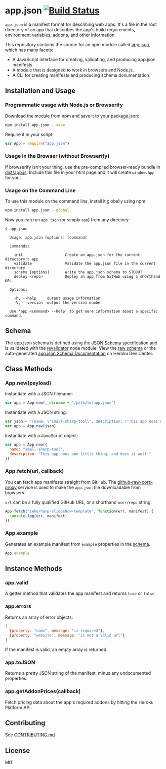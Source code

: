 # app.json [![Build Status](https://travis-ci.org/heroku/app.json.png?branch=master)](https://travis-ci.org/heroku/app.json)

`app.json` is a manifest format for describing web apps. It's a file in the root
directory of an app that describes the app's build requirements, environment variables, addons,
and other information.

This repository contains the source for an npm module called
[app.json](https://www.npmjs.org/package/app.json), which has many facets:

- A JavaScript interface for creating, validating, and producing app.json manifests.
- A module that is designed to work in browsers and Node.js.
- A CLI for creating manifests and producing schema documentation.

## Installation and Usage

### Programmatic usage with Node.js or Browserify

Download the module from npm and save it to your package.json:

```sh
npm install app.json --save
```

Require it in your script:

```js
var App = require("app.json")
```

### Usage in the Browser (without Browserify)

If browserify isn't your thing, use the pre-compiled browser-ready bundle in
[dist/app.js](/dist/app.js). Include this file in your html page and it will create
`window.App` for you.

### Usage on the Command Line

To use this module on the command line, install it globally using npm:

```sh
npm install app.json --global
```

Now you can run `app.json` (or simply `app`) from any directory:

```
$ app.json

  Usage: app.json [options] [command]

  Commands:

    init                   Create an app.json for the current directory's app
    validate               Validate the app.json file in the current directory
    schema [options]       Write the app.json schema to STDOUT
    deploy <repo>          Deploy an app from GitHub using a shorthand URL.

  Options:

    -h, --help     output usage information
    -V, --version  output the version number

  Use 'app <command> --help' to get more information about a specific command.
```

## Schema

The app.json schema is defined using the [JSON Schema](http://json-schema.org/)
specification and is validated with the
[revalidator](https://github.com/flatiron/revalidator#readme) node module. View
the [raw schema](/lib/schema.js) or the auto-generated [app.json
Schema Documentation](https://devcenter.heroku.com/articles/app-json-schema?preview=1) on Heroku Dev Center.

## Class Methods

### App.new(payload)

Instantiate with a JSON filename:

```js
var app = App.new(__dirname + "/path/to/app.json")
```

Instantiate with a JSON string:

```js
var json = "{name: \"small-sharp-tool\", description: \"This app does one little thing, and does it well.\"}"
var app = App.new(json)
```

Instantiate with a JavaScript object:

```js
var app = App.new({
  name: "small-sharp-tool",
  description: "This app does one little thing, and does it well."
})
```

### App.fetch(url, callback)

You can fetch app manifests straight from GitHub. The
[github-raw-cors-proxy](https://github.com/zeke/github-raw-cors-proxy) service is used
to make the `app.json` file downloadable from browsers.

`url` can be a fully qualified GitHub URL, or a shorthand `user/repo` string:

```js
App.fetch('zeke/harp-slideshow-template', function(err, manifest) {
  console.log(err, manifest)
})
```

### App.example

Generates an example manifest from `example` properties in the [schema](/schema.js).

```js
App.example
```

## Instance Methods

### app.valid

A getter method that validates the app manifest and returns `true` or `false`

### app.errors

Returns an array of error objects:

```js
[
  {property: "name", message: "is required"},
  {property: "website", message: "is not a valid url"}
]
```

If the manifest is valid, an empty array is returned.

### app.toJSON

Returns a pretty JSON string of the manifest, minus any undocumented properties.

### app.getAddonPrices(callback)

Fetch pricing data about the app's required addons by hitting the Heroku Platform API.

## Contributing

See [CONTRIBUTING.md](/CONTRIBUTING.md)

## License

MIT
